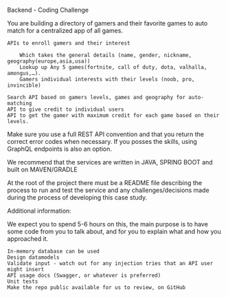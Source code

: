 Backend - Coding Challenge

You are building a directory of gamers and their favorite games to auto match for a centralized app of all games.

    APIs to enroll gamers and their interest 

        Which takes the general details (name, gender, nickname, geography(europe,asia,usa))
        Lookup up Any 5 games(fortnite, call of duty, dota, valhalla, amongus,…).
        Gamers individual interests with their levels (noob, pro, invincible)

    Search API based on gamers levels, games and geography for auto-matching
    API to give credit to individual users
    API to get the gamer with maximum credit for each game based on their levels.

Make sure you use a full REST API convention and that you return the correct error codes when necessary. If you posses the skills, using GraphQL endpoints is also an option.

We recommend that the services are written in JAVA, SPRING BOOT and built on MAVEN/GRADLE

At the root of the project there must be a README file describing the process to run and test the service and any challenges/decisions made during the process of developing this case study.

Additional information:

We expect you to spend 5-6 hours on this, the main purpose is to have some code from you to talk about, and for you to explain what and how you approached it.

    In-memory database can be used
    Design datamodels
    Validate input - watch out for any injection tries that an API user might insert
    API usage docs (Swagger, or whatever is preferred)
    Unit tests
    Make the repo public available for us to review, on GitHub